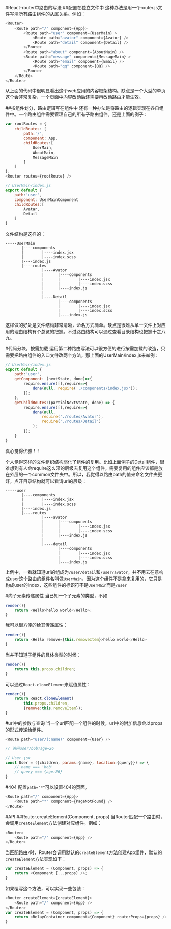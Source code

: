 #React-router中路由的写法
##配置在独立文件中
这种办法是用一个router.js文件写清所有路由组件的从属关系。例如：

```javascript
<Router>
    <Route path="/" component={App}>
        <Route path="user" component={UserMain} >
            <Route path="avator" component={Avator} />
            <Route path="detail" component={Detail} />
        </Route>
        <Route path="about" component={AboutMain} />
        <Route path="message" component={MessageMain} >
            <Route path="email" component={Email} />
            <Route path="qq" component={QQ} />
        </Route>
    </Route>
</Router>
```
从上面的代码中很明显看出这个web应用的内容框架结构。缺点是一个大型的单页这个会非常复杂，一个页面中内容改动后还需要再改动路由才能生效。

##按组件划分，路由逻辑写在组件中
还有一种办法是将路由的逻辑实现在各自组件中。一个路由组件需要管理自己的所有子路由组件。还是上面的例子：

```javascript
var rootRoutes = {
    childRoutes: [
        path:'/',
        component: App,
        childRoutes:[
            UserMain,
            AboutMain,
            MessageMain
        ]
    ]
};
<Router routes={rootRoute} />

// UserMain/index.js
export default {
    path:'user',
    component: UserMainComponent
    childRoutes:[
        Avatar,
        Detail
    ]
}
```
文件结构是这样的：

```segement
-----UserMain
       |----components
       |        |----index.jsx
       |        |----index.scss
       |----index.js
       |----routes
                |----Avator
                |      |----components
                |      |        |----index.jsx
                |      |        |----index.scss
                |      |----index.js
                |
                |----Detail
                       |----components
                       |        |----index.jsx
                       |        |----index.scss
                       |----index.js         
```
这样做的好处是文件结构非常清晰，命名方式简单。缺点是很难从单一文件上对应用的理由结构有个总览的把握。不过路由结构可以通过查看目录结构也把握十之八九。

#代码分块，按需加载
运用第二种路由写法可以很方便的进行按需加载的改造，只需要把路由组件的入口文件改两个方法，那上面的UserMain/index.js来举例：

```javascript
// UserMain/index.js
export default {
    path:'user',
    getComponent: (nextState, done)=>{
        require.ensure([],require=>{
            done(null, require('./components/index.jsx'));
        });
    },
    getChildRoutes:(partialNextState, done) => {
        require.ensure([],require=>{
            done(null,
                require('./routes/Avator'),
                require('./routes/Detail')
            );
        });
    }
}
```
真心觉得优雅！！

个人觉得这样的文件组织结构弱化了组件的复用。比如上面例子的Detail组件，很难想到有人会require这么深的层级去复用这个组件。需要复用的组件应该都是放在外层的一个common文件夹中。所以，我觉得以路由path的值来命名文件夹更好，点开目录结构就可以看请url的层级：

```segement
-----user
       |----components
       |        |----index.jsx
       |        |----index.scss
       |----index.js
       |----routes
                |----avator
                |      |----components
                |      |        |----index.jsx
                |      |        |----index.scss
                |      |----index.js
                |
                |----detail
                       |----components
                       |        |----index.jsx
                       |        |----index.scss
                       |----index.js  
```
上例中，一看就知道url的组成为`/user/detail`和`/user/avator`，并不用去在意构成user这个路由的组件名叫做`UserMain`，因为这个组件不是拿来复用的，它只是构成user的index，这些组件的标识符不是`UserMain`而是`/user`

#向子元素传递属性
当已知一个子元素的类型，不如

```javascript
render(){
    return <Hello>hello world</Hello>;
}
```
我可以很方便的给其传递属性：

```javascript
render(){
    return <Hello remove={this.removeItem}>hello world</Hello>
}
```
当并不知道子组件的具体类型的时候：

```javascript
render(){
    return this.props.children;
}
```
可以通过`React.cloneElement`来赋值属性：

```javascript
render(){
    return React.cloneElement(
        this.props.children,
        {remove:this.removeItem});
}
```

#url中的参数与查询
当一个url匹配一个组件的时候，url中的附加信息会以props的形式传递给组件。

```javascript
<Route path="user/(:name)" component={User} />

// 访问user/bob?age=26

// User.jsx
const User = ({children, params:{name}, location:{query}}) => {
    // name === 'bob'
    // query === {age:26}
}
```
#404
配置`path="*"`可以设置404的页面。

```javascript
<Route path="/" component={App}>
    <Route path="*" component={PageNotFound} />
</Route>
```


#API
##Router.createElement(Component, props)
当Router匹配一个路由时，会调用`createElement`方法创建对应组件。例如：

```javascript
<Router>
    <Route path="/" component={App} />
</Router>
```
当匹配路由`/`时，Router会调用默认的`createElement`方法创建App组件，默认的`createElement`方法实现如下：

```javascript
var createElement = (Component, props) => {
    return <Component {...props} />;
}
```
如果覆写这个方法，可以实现一些包装：

```javascript
<Router createElement={createElement}>
    <Route path="/" component={App} />
</Router>
var createElement = (Component, props) => {
    return <RelayContainer component={Component} routerProps={props} />
}
```



